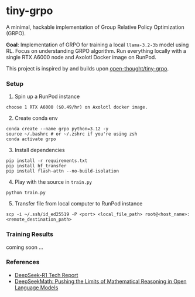 # tiny-grpo
A minimal, hackable implementation of Group Relative Policy Optimization (GRPO).

**Goal**: Implementation of GRPO for training a local `llama-3.2-3b` model using RL. Focus on understanding GRPO algorithm. Run everything locally with a single RTX A6000 node and Axolotl Docker image on RunPod.

This project is inspired by and builds upon [open-thought/tiny-grpo](https://github.com/open-thought/tiny-grpo).

### Setup

1. Spin up a RunPod instance

```
choose 1 RTX A6000 ($0.49/hr) on Axolotl docker image.
```

2. Create conda env

```
conda create --name grpo python=3.12 -y
source ~/.bashrc # or ~/.zshrc if you're using zsh
conda activate grpo
```

3. Install dependencies

```
pip install -r requirements.txt
pip install hf_transfer
pip install flash-attn --no-build-isolation
```

4. Play with the source in `train.py`

```
python train.py
```

5. Transfer file from local computer to RunPod instance

```
scp -i ~/.ssh/id_ed25519 -P <port> <local_file_path> root@<host_name>:<remote_destination_path>
```

### Training Results

coming soon ...

### References

- [DeepSeek-R1 Tech Report](https://github.com/deepseek-ai/DeepSeek-R1/blob/main/DeepSeek_R1.pdf)
- [DeepSeekMath: Pushing the Limits of Mathematical Reasoning in Open Language Models](https://arxiv.org/abs/2402.03300)
